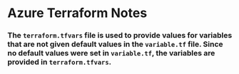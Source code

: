 # Azure Terraform Notes

### The `terraform.tfvars` file is used to provide values for variables that are not given default values in the `variable.tf` file. Since no default values were set in `variable.tf`, the variables are provided in `terraform.tfvars`.
